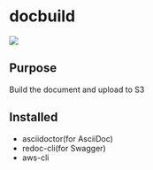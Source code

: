 # docbuild
![](https://img.shields.io/docker/cloud/build/hozi894/docbuild)
## Purpose
Build the document and upload to S3

## Installed
* asciidoctor(for AsciiDoc)
* redoc-cli(for Swagger)
* aws-cli
